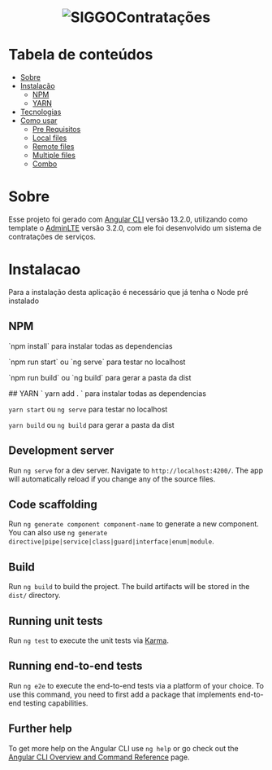 <h1 align="center">
  <img alt="SIGGOContratações" title="#SIGGOContratações" src="https://user-images.githubusercontent.com/69858181/169550054-2bbf8519-b022-4b9c-990b-a997bc268788.png" />
</h1>


Tabela de conteúdos
=================
<!--ts-->
   *  [Sobre](#Sobre)
   *  [Instalação](#instalacao)
      *  [NPM](#NPM)
      *  [YARN](#YARN)
   *  [Tecnologias](#tecnologias)
   *  [Como usar](#como-usar)
      *  [Pre Requisitos](#pre-requisitos)
      *  [Local files](#local-files)
      *  [Remote files](#remote-files)
      *  [Multiple files](#multiple-files)
      *  [Combo](#combo)

<!--te-->








# Sobre
Esse projeto foi gerado com [Angular CLI](https://github.com/angular/angular-cli) versão 13.2.0, utilizando como template o [AdminLTE](https://adminlte.io/themes/v3/index3.html) versão 3.2.0, com ele foi desenvolvido um sistema de contratações de serviços.


# Instalacao
  <p>Para a instalação desta aplicação é necessário que já tenha o Node pré instalado</p>

## NPM
 <p>`npm install` para instalar todas as dependencias</p>
 <p>`npm run start` ou `ng serve` para testar no localhost</p>
 <p>`npm run build` ou `ng build` para gerar a pasta da dist</p>
## YARN
 ` yarn add . ` para instalar todas as dependencias

 `yarn start` ou `ng serve` para testar no localhost

 `yarn build` ou `ng build` para gerar a pasta da dist


## Development server

Run `ng serve` for a dev server. Navigate to `http://localhost:4200/`. The app will automatically reload if you change any of the source files.

## Code scaffolding

Run `ng generate component component-name` to generate a new component. You can also use `ng generate directive|pipe|service|class|guard|interface|enum|module`.

## Build

Run `ng build` to build the project. The build artifacts will be stored in the `dist/` directory.

## Running unit tests

Run `ng test` to execute the unit tests via [Karma](https://karma-runner.github.io).

## Running end-to-end tests

Run `ng e2e` to execute the end-to-end tests via a platform of your choice. To use this command, you need to first add a package that implements end-to-end testing capabilities.

## Further help

To get more help on the Angular CLI use `ng help` or go check out the [Angular CLI Overview and Command Reference](https://angular.io/cli) page.

